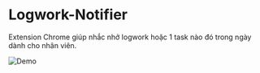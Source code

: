# Logwork-Notifier

Extension Chrome giúp nhắc nhở logwork hoặc 1 task nào đó trong ngày dành cho nhân viên.

![Demo](https://github.com/acaziasoftcom/logwork-notifier/blob/master/demo.png "Demo notifier")